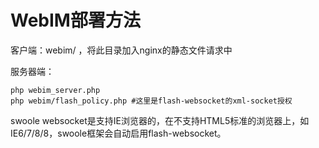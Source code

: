 WebIM部署方法
=====
客户端：webim/ ，将此目录加入nginx的静态文件请求中

服务器端：
```shell
php webim_server.php
php webim/flash_policy.php #这里是flash-websocket的xml-socket授权
```

swoole websocket是支持IE浏览器的，在不支持HTML5标准的浏览器上，如IE6/7/8/8，swoole框架会自动启用flash-websocket。

